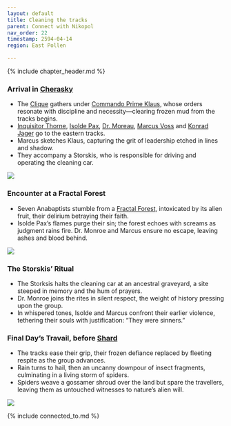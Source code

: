 ```yaml
---
layout: default
title: Cleaning the tracks
parent: Connect with Nikopol
nav_order: 22
timestamp: 2594-04-14
region: East Pollen

---
```


{% include chapter_header.md %}

### Arrival in [Cherasky](../../locations/Cherasky.md)

- The [Clique](../../people/ProtectorateClique/index.md) gathers under [Commando Prime Klaus](../../people/ProtectorateClique/ComPrimeKlaus.md), whose orders resonate with discipline and necessity—clearing frozen mud from the tracks begins.
- [Inquisitor Thorne](../../people/ProtectorateClique/InquisitorThorne.md), [Isolde Pax](../../people/ProtectorateClique/IsoldePax.md), [Dr. Moreau](../../people/ProtectorateClique/DrMoreau.md), [Marcus Voss](../../people/ProtectorateClique/MarcusVoss.md) and [Konrad Jager](../../people/ProtectorateClique/KonradJager.md) go to the eastern tracks.
- Marcus sketches Klaus, capturing the grit of leadership etched in lines and shadow.
- They accompany a Storskis, who is responsible for driving and operating the cleaning car.

![](https://i.imgur.com/zC2adKh.png)

### Encounter at a Fractal Forest

- Seven Anabaptists stumble from a [Fractal Forest](https://discord.com/channels/1060840338777964565/1288248721322020926/1307719825501589515), intoxicated by its alien fruit, their delirium betraying their faith.
- Isolde Pax’s flames purge their sin; the forest echoes with screams as judgment rains fire. Dr. Monroe and Marcus ensure no escape, leaving ashes and blood behind.

![](https://i.imgur.com/vHUAj1G.png)

### The Storskis’ Ritual

- The Storksis halts the cleaning car at an ancestral graveyard, a site steeped in memory and the hum of prayers.
- Dr. Monroe joins the rites in silent respect, the weight of history pressing upon the group.
- In whispered tones, Isolde and Marcus confront their earlier violence, tethering their souls with justification: “They were sinners.”

### Final Day’s Travail, before [Shard](../../locations/Shard.md)

- The tracks ease their grip, their frozen defiance replaced by fleeting respite as the group advances.
- Rain turns to hail, then an uncanny downpour of insect fragments, culminating in a living storm of spiders.
- Spiders weave a gossamer shroud over the land but spare the travellers, leaving them as untouched witnesses to nature’s alien will.

![](https://i.imgur.com/LVgakir.png)

{% include connected_to.md %}
